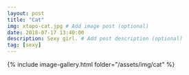 ```yaml
---
layout: post
title: "Cat"
img: xtapo-cat.jpg # Add image post (optional)
date: 2018-07-17 13:40:00
description: Sexy girl. # Add post description (optional)
tag: [sexy]
---
```

{% include image-gallery.html folder="/assets/img/cat" %}
